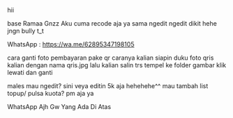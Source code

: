 hii 

base Ramaa Gnzz
Aku cuma recode aja ya sama ngedit ngedit dikit hehe jngn bully t_t

WhatsApp : https://wa.me/62895347198105

cara ganti foto pembayaran pake qr caranya kalian siapin duku foto qris kalian dengan nama qris.jpg lalu kalian salin trs tempel ke folder gambar klik lewati dan ganti 

males mau ngedit? sini veya editin 5k aja hehehehe^^
mau tambah list topup/ pulsa kuota? pm aja ya

WhatsApp Ajh Gw Yang Ada Di Atas